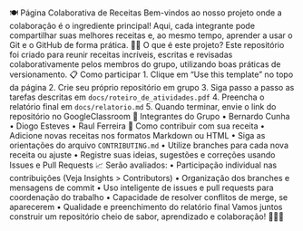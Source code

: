 🍽️ Página Colaborativa de Receitas
Bem-vindos ao nosso projeto onde a colaboração é o ingrediente principal! Aqui, cada integrante pode compartilhar suas melhores receitas e, ao mesmo tempo, aprender a usar o Git e o GitHub de forma prática.
👩‍🍳 O que é este projeto?
Este repositório foi criado para reunir receitas incríveis, escritas e revisadas colaborativamente pelos membros do grupo, utilizando boas práticas de versionamento.
📋 Como participar
	1.	Clique em “Use this template” no topo da página
	2.	Crie seu próprio repositório em grupo
	3.	Siga passo a passo as tarefas descritas em `docs/roteiro_de_atividades.pdf`
	4.	Preencha o relatório final em `docs/relatorio.md`
	5.	Quando terminar, envie o link do repositório no GoogleClassroom
👥 Integrantes do Grupo
	•	Bernardo Cunha
	•	Diogo Esteves
	•	Raul Ferreira
🍲 Como contribuir com sua receita
	•	Adicione novas receitas nos formatos Markdown ou HTML
	•	Siga as orientações do arquivo `CONTRIBUTING.md`
	•	Utilize branches para cada nova receita ou ajuste
	•	Registre suas ideias, sugestões e correções usando Issues e Pull Requests
📈 Serão avaliados:
	•	Participação individual nas contribuições (Veja Insights > Contributors)
	•	Organização dos branches e mensagens de commit
	•	Uso inteligente de issues e pull requests para coordenação do trabalho
	•	Capacidade de resolver conflitos de merge, se aparecerem
	•	Qualidade e preenchimento do relatório final
Vamos juntos construir um repositório cheio de sabor, aprendizado e colaboração! 🚀🧑‍🍳
